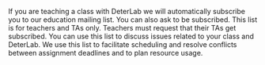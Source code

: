 If you are teaching a class with DeterLab we will automatically subscribe you to our education mailing list. You can also ask to be subscribed. This list is for teachers and TAs only. Teachers must request that their TAs get subscribed. You can use this list to discuss issues related to your class and DeterLab. We use this list to facilitate scheduling and resolve conflicts between assignment deadlines and to plan resource usage.
